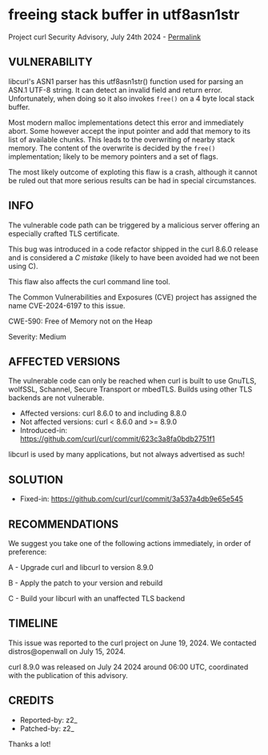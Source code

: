 freeing stack buffer in utf8asn1str
===================================

Project curl Security Advisory, July 24th 2024 -
[Permalink](https://curl.se/docs/CVE-2024-6197.html)

VULNERABILITY
-------------

libcurl's ASN1 parser has this utf8asn1str() function used for parsing an
ASN.1 UTF-8 string. It can detect an invalid field and return error.
Unfortunately, when doing so it also invokes `free()` on a 4 byte local stack
buffer.

Most modern malloc implementations detect this error and immediately abort.
Some however accept the input pointer and add that memory to its list of
available chunks. This leads to the overwriting of nearby stack memory. The
content of the overwrite is decided by the `free()` implementation; likely to
be memory pointers and a set of flags.

The most likely outcome of exploting this flaw is a crash, although it cannot
be ruled out that more serious results can be had in special circumstances.

INFO
----

The vulnerable code path can be triggered by a malicious server offering an
especially crafted TLS certificate.

This bug was introduced in a code refactor shipped in the curl 8.6.0 release
and is considered a *C mistake* (likely to have been avoided had we not been
using C).

This flaw also affects the curl command line tool.

The Common Vulnerabilities and Exposures (CVE) project has assigned the name
CVE-2024-6197 to this issue.

CWE-590: Free of Memory not on the Heap

Severity: Medium

AFFECTED VERSIONS
-----------------

The vulnerable code can only be reached when curl is built to use GnuTLS,
wolfSSL, Schannel, Secure Transport or mbedTLS. Builds using other TLS
backends are not vulnerable.

- Affected versions: curl 8.6.0 to and including 8.8.0
- Not affected versions: curl < 8.6.0 and >= 8.9.0
- Introduced-in: https://github.com/curl/curl/commit/623c3a8fa0bdb2751f1

libcurl is used by many applications, but not always advertised as such!

SOLUTION
------------

- Fixed-in: https://github.com/curl/curl/commit/3a537a4db9e65e545

RECOMMENDATIONS
---------------

We suggest you take one of the following actions immediately, in order of
preference:

 A - Upgrade curl and libcurl to version 8.9.0

 B - Apply the patch to your version and rebuild

 C - Build your libcurl with an unaffected TLS backend

TIMELINE
---------

This issue was reported to the curl project on June 19, 2024. We contacted
distros@openwall on July 15, 2024.

curl 8.9.0 was released on July 24 2024 around 06:00 UTC, coordinated with
the publication of this advisory.

CREDITS
-------

- Reported-by: z2_
- Patched-by: z2_

Thanks a lot!
